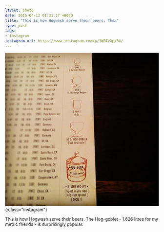 ```yaml
---
layout: photo
date: 2015-04-12 01:31:17 +0000
title: "This is how Hogwash serve their beers. The…"
type: post
tags:
- instagram
instagram_url: https://www.instagram.com/p/1W0TvXpt3O/
---
```


![Instagram - 1W0TvXpt3O](/img/1W0TvXpt3O.jpg){:class="instagram"}

This is how Hogwash serve their beers. The Hog-goblet - 1.626 litres for my metric friends - is surprisingly popular.
